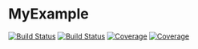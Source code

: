 # MyExample

[![Build Status](https://travis-ci.com/SichengHe/MyExample.jl.svg?branch=main)](https://travis-ci.com/SichengHe/MyExample.jl)
[![Build Status](https://ci.appveyor.com/api/projects/status/github/SichengHe/MyExample.jl?svg=true)](https://ci.appveyor.com/project/SichengHe/MyExample-jl)
[![Coverage](https://codecov.io/gh/SichengHe/MyExample.jl/branch/main/graph/badge.svg)](https://codecov.io/gh/SichengHe/MyExample.jl)
[![Coverage](https://coveralls.io/repos/github/SichengHe/MyExample.jl/badge.svg?branch=main)](https://coveralls.io/github/SichengHe/MyExample.jl?branch=main)
